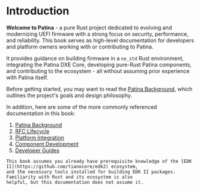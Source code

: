 
# Introduction

**Welcome to Patina** - a pure Rust project dedicated to evolving and modernizing UEFI firmware with a strong focus on
security, performance, and reliability. This book serves as high-level documentation for developers and platform
owners working with or contributing to Patina.

It provides guidance on building firmware in a `no_std` Rust environment, integrating the Patina DXE Core, developing
pure-Rust Patina components, and contributing to the ecosystem - all without assuming prior experience with
Patina itself.

Before getting started, you may want to read the [Patina Background](patina.md), which outlines the project's goals
and design philosophy.

In addition, here are some of the more commonly referenced documentation in this book:

1. [Patina Background](patina.md)
2. [RFC Lifecycle](rfc_lifecycle.md)
3. [Platform Integration](integrate/patina_dxe_core_requirements.html)
4. [Component Development](component/getting_started.html)
5. [Developer Guides](dev/documenting.md)

```admonish note
This book assumes you already have prerequisite knowledge of the [EDK II](https://github.com/tianocore/edk2) ecosystem,
and the necessary tools installed for building EDK II packages. Familiarity with Rust and its ecosystem is also
helpful, but this documentation does not assume it.
```
